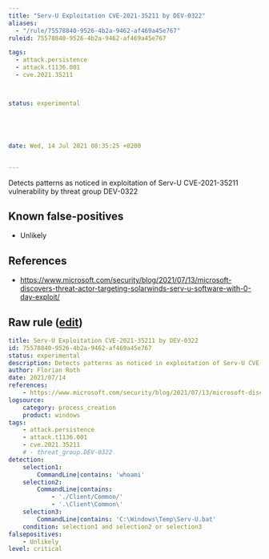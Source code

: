 ```yaml
---
title: "Serv-U Exploitation CVE-2021-35211 by DEV-0322"
aliases:
  - "/rule/75578840-9526-4b2a-9462-af469a45e767"
ruleid: 75578840-9526-4b2a-9462-af469a45e767

tags:
  - attack.persistence
  - attack.t1136.001
  - cve.2021.35211



status: experimental





date: Wed, 14 Jul 2021 08:35:25 +0200


---
```


Detects patterns as noticed in exploitation of Serv-U CVE-2021-35211 vulnerability by threat group DEV-0322

<!--more-->


## Known false-positives

* Unlikely



## References

* https://www.microsoft.com/security/blog/2021/07/13/microsoft-discovers-threat-actor-targeting-solarwinds-serv-u-software-with-0-day-exploit/


## Raw rule ([edit](https://github.com/SigmaHQ/sigma/edit/master/rules/windows/process_creation/proc_creation_win_susp_servu_exploitation_cve_2021_35211.yml))
```yaml
title: Serv-U Exploitation CVE-2021-35211 by DEV-0322
id: 75578840-9526-4b2a-9462-af469a45e767
status: experimental
description: Detects patterns as noticed in exploitation of Serv-U CVE-2021-35211 vulnerability by threat group DEV-0322 
author: Florian Roth
date: 2021/07/14
references:
    - https://www.microsoft.com/security/blog/2021/07/13/microsoft-discovers-threat-actor-targeting-solarwinds-serv-u-software-with-0-day-exploit/
logsource:
    category: process_creation
    product: windows
tags:
    - attack.persistence
    - attack.t1136.001
    - cve.2021.35211
    # - threat_group.DEV-0322
detection:
    selection1:
        CommandLine|contains: 'whoami'
    selection2:
        CommandLine|contains:
            - './Client/Common/'
            - '.\Client\Common\'
    selection3:
        CommandLine|contains: 'C:\Windows\Temp\Serv-U.bat'
    condition: selection1 and selection2 or selection3
falsepositives:
    - Unlikely
level: critical

```
